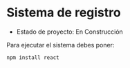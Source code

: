 <h1>Sistema de registro</h1>

- Estado de proyecto: En Construcción

Para ejecutar el sistema debes poner:

```npm install react```

